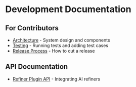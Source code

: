 # Development Documentation

## For Contributors
- [Architecture](architecture.md) - System design and components
- [Testing](testing.md) - Running tests and adding test cases
- [Release Process](release-process.md) - How to cut a release

## API Documentation
- [Refiner Plugin API](../api/refiner-plugin.md) - Integrating AI refiners
